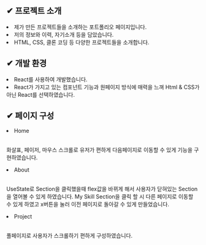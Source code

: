## ✔ 프로젝트 소개
<li>
   제가 만든 프로젝트들을 소개하는 포트폴리오 페이지입니다.
<li>
    저의 정보와 이력, 자기소개 등을 담았습니다.
<li>
   HTML, CSS, 클론 코딩 등 다양한 프로젝트들을 소개합니다.




## ✔ 개발 환경
<li> React를 사용하여 개발했습니다.
<li> React가 가지고 있는 컴포넌트 기능과 원페이지 방식에 매력을 느껴 Html & CSS가 아닌 React를 선택하였습니다.

## ✔ 페이지 구성
<li> Home
   
   <br/>화살표, 페이저, 마우스 스크롤로 유저가 편하게 다음페이지로 이동할 수 있게 기능을 구현하였습니다. 
<li> About
   
   <br/>UseState로 Section을 클릭했을때 flex값을 바뀌게 해서 사용자가 닫혀있는 Section을 열어볼 수 있게 하였습니다. My Skill Section을 클릭 할 시 다른 페이지로 이동할 수 있게 하였고 x버튼을 눌러 이전 페이지로 돌아갈 수 있게 만들었습니다.
<li> Project
   
   <br/>풀페이지로 사용자가 스크롤하기 편하게 구성하였습니다.
